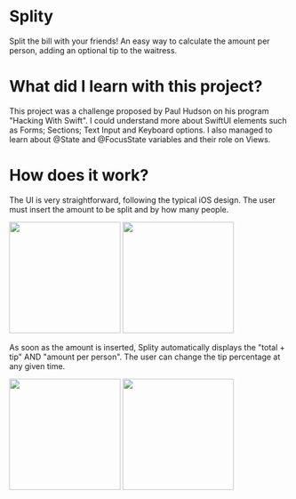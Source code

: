 # Splity
Split the bill with your friends! 
An easy way to calculate the amount per person, adding an optional tip to the waitress.

# What did I learn with this project?
This project was a challenge proposed by Paul Hudson on his program "Hacking With Swift".
I could understand more about SwiftUI elements such as Forms; Sections; Text Input and Keyboard options. I also managed to learn about @State and @FocusState variables and their role on Views.

# How does it work?
The UI is very straightforward, following the typical iOS design.
The user must insert the amount to be split and by how many people.

<img src="https://user-images.githubusercontent.com/123912438/230910529-57be0255-69b4-4cd8-993d-93247faea742.png" width="200" /> <img src="https://user-images.githubusercontent.com/123912438/230910608-19b4a517-7c13-4bda-997c-f9cd1051627a.png" width="200" />

As soon as the amount is inserted, Splity automatically displays the "total + tip" AND "amount per person". The user can change the tip percentage at any given time.

<img src="https://user-images.githubusercontent.com/123912438/230910648-5092f5f9-beb2-4126-be56-53316458cfc9.png" width="200" /> <img src="https://user-images.githubusercontent.com/123912438/230910679-8a1473b4-2e93-4850-99bc-45a1cf82c9ac.png" width="200" />


